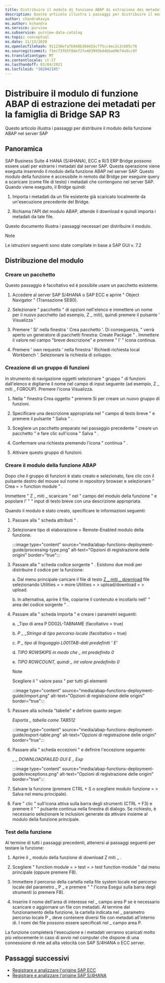 ```yaml
---
title: Distribuire il modulo di funzione ABAP di estrazione dei metadati per la famiglia di Bridge SAP R3 in Azure.
description: Questo articolo illustra i passaggi per distribuire il modulo della funzione ABAP nel server SAP
author: chandrakavya
ms.author: kchandra
ms.service: purview
ms.subservice: purview-data-catalog
ms.topic: conceptual
ms.date: 11/13/2020
ms.openlocfilehash: 911238efafb948b304455cf75cc4ec2c3c605c76
ms.sourcegitcommit: f3ec73fb5f8de72fe483995bd4bbad9b74a9cc9f
ms.translationtype: MT
ms.contentlocale: it-IT
ms.lasthandoff: 03/04/2021
ms.locfileid: "102042105"
---
```

# <a name="deploy-the-metadata-extraction-abap-function-module-for-the-sap-r3-family-of-bridges"></a>Distribuire il modulo di funzione ABAP di estrazione dei metadati per la famiglia di Bridge SAP R3 
Questo articolo illustra i passaggi per distribuire il modulo della funzione ABAP nel server SAP
## <a name="overview"></a>Panoramica 

SAP Business Suite 4 HANA (S/4HANA), ECC e R/3 ERP Bridge possono essere usati per estrarre i metadati dal server SAP. Questa operazione viene eseguita inserendo il modulo della funzione ABAP nel server SAP. Questo modulo della funzione è accessibile in remoto dal Bridge per eseguire query e scaricare (come file di testo) i metadati che contengono nel server SAP.
Quando viene eseguito, il Bridge quindi:

1.  Importa i metadati da un file esistente già scaricato localmente da un'esecuzione precedente del Bridge.

2.  Richiama l'API del modulo ABAP, attende il download e quindi importa i metadati da tale file.

Questo documento illustra i passaggi necessari per distribuire il modulo.

> [!Note] 
>Le istruzioni seguenti sono state compilate in base a SAP GUI v. 7.2

## <a name="deployment-of-the-module"></a>Distribuzione del modulo 

### <a name="create-a-package"></a>Creare un pacchetto 

Questo passaggio è facoltativo ed è possibile usare un pacchetto esistente.

1.  Accedere al server SAP S/4HANA o SAP ECC e aprire \" Object Navigator \" (Transazione SE80).

2.  Selezionare \" pacchetto \" di opzioni nell'elenco e immettere un nome per il nuovo pacchetto (ad esempio, Z \_ miti), quindi premere il pulsante ' Visualizza '

3.  Premere ' Sì' nella finestra ' Crea pacchetto '. Di conseguenza, \" verrà aperto un generatore di pacchetti finestra: Create Package \" . Immettere il valore nel campo "breve descrizione" e premere \" l' \" icona continua.

4.  Premere ' own requests ' nella finestra ' Richiedi richiesta local Workbench '. Selezionare la richiesta di sviluppo.

### <a name="create-a-function-group"></a>Creazione di un gruppo di funzioni 

In strumento di navigazione oggetti selezionare \" gruppo \" di funzioni dall'elenco e digitarne il nome nel campo di input seguente (ad esempio, Z \_ miti \_ FGROUP). Premere l'icona Visualizza.

1.  Nella \" finestra Crea oggetto \" premere Sì per creare un nuovo gruppo di funzioni.

2.  Specificare una descrizione appropriata nel \" campo di testo breve \" e premere il pulsante \" Salva \" .

3.  Scegliere un pacchetto preparato nel passaggio precedente \" creare un pacchetto \" e fare clic sull'icona \" Salva \" .

4.  Confermare una richiesta premendo l'icona \" continua \" .

5.  Attivare questo gruppo di funzioni.

### <a name="create-the-abap-function-module"></a>Creare il modulo della funzione ABAP 

Dopo che il gruppo di funzioni è stato creato e selezionato, fare clic con il pulsante destro del mouse sul nome in repository browser e selezionare \" Crea = \> function module \" .

Immettere \" Z \_ miti \_ scaricare \" nel \" campo del modulo della funzione \" e popolare l' \" \" input di testo breve con una descrizione appropriata.

Quando il modulo è stato creato, specificare le informazioni seguenti:

1.  Passare alla \" scheda attributi \" .

2.  Selezionare tipo di elaborazione = Remote-Enabled modulo della funzione.

    :::image type="content" source="media/abap-functions-deployment-guide/processing-type.png" alt-text="Opzioni di registrazione delle origini" border="true":::

3.  Passare alla \" scheda codice sorgente \" . Esistono due modi per distribuire il codice per la funzione:

    a.  Dal menu principale caricare il file di testo [Z \_ miti \_ download](https://github.com/Azure/Purview-Samples/tree/master/connectors/sap) file selezionando Utilities = \> more Utilities = \> upload/download = \> upload.

    b.  In alternativa, aprire il file, copiarne il contenuto e incollarlo nell' \" area del codice sorgente \" .

4.  Passare alla \" scheda Importa \" e creare i parametri seguenti:

    a.  \_Tipo di area P DD02L-TABNAME (facoltativo = true)

    b.  *P \_ \_Stringa di tipo percorso locale* (facoltativo = true)

    c.  *P \_ tipo di linguaggio L001TAB-dati predefiniti \' E\'*

    d.  *TIPO ROWSKIPS in modo che \_ int predefinito 0*

    e.  *TIPO ROWCOUNT, quindi \_ int valore predefinito 0*

    > [!Note]
    > Scegliere il \" valore pass \" per tutti gli elementi

    :::image type="content" source="media/abap-functions-deployment-guide/import.png" alt-text="Opzioni di registrazione delle origini" border="true":::

5.  Passare alla scheda "tabelle" e definire quanto segue:

    *Esporta \_ tabella come TAB512*

    :::image type="content" source="media/abap-functions-deployment-guide/export-table.png" alt-text="Opzioni di registrazione delle origini" border="true":::

6.  Passare alla \" scheda eccezioni \" e definire l'eccezione seguente:

    *\_ \_ DOWNLOADFAILED GUI E \_ Exp*

    :::image type="content" source="media/abap-functions-deployment-guide/exceptions.png" alt-text="Opzioni di registrazione delle origini" border="true":::

7.  Salvare la funzione (premere CTRL + S o scegliere modulo funzione = \> Salva nel menu principale).

8.  Fare \" clic \" sull'icona attiva sulla barra degli strumenti (CTRL + F3) e premere il \" \" pulsante continua nella finestra di dialogo. Se richiesto, è necessario selezionare le inclusioni generate da attivare insieme al modulo della funzione principale.

### <a name="testing-the-function"></a>Test della funzione 

Al termine di tutti i passaggi precedenti, attenersi ai passaggi seguenti per testare la funzione:

1.  Aprire il \_ modulo della funzione di download Z miti \_ .

2.  Scegliere \" function module = \> test = \> test function module \" dal menu principale (oppure premere F8).

3.  Immettere il percorso della cartella nella file system locale nel percorso locale del parametro \_ P \_ e premere \" \" l'icona Esegui sulla barra degli strumenti (o premere F8).

4.  Inserire il nome dell'area di interesse nel \_ campo area P se è necessario scaricare o aggiornare un file con metadati. Al termine del funzionamento della funzione, la cartella indicata nel \_ parametro percorso locale P \_ deve contenere diversi file con metadati all'interno di. I nomi dei file possono essere specificati nel \_ campo area P.

La funzione completerà l'esecuzione e i metadati verranno scaricati molto più velocemente in caso di avvio nel computer che dispone di una connessione di rete ad alta velocità con SAP S/4HANA o ECC server.

## <a name="next-steps"></a>Passaggi successivi

- [Registrare e analizzare l'origine SAP ECC](register-scan-sapecc-source.md)
- [Registrare e analizzare l'origine SAP S/4HANA](register-scan-saps4hana-source.md)
